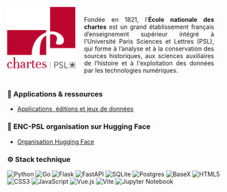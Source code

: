 <div style="display: flex; align-items: center; justify-content: center; text-align: justify; gap: 20px; max-width: 800px; margin: auto;">
    <img src="../logo-chartes.png" width="160" alt="Logo Chartes" align="left">
    <p >
      <br>
  <br>
        Fondée en 1821, l'<b>École nationale des chartes</b> est un grand établissement français d’enseignement supérieur intégré à l'Université Paris Sciences et Lettres (PSL), qui forme à l’analyse et à la conservation des sources historiques, aux sciences auxiliaires de l’histoire et à l'exploitation des données par les technologies numériques.
    </p>
    <br>
</div>

### 📜 Applications & ressources

- [Applications, éditions et jeux de données](https://www.chartes.psl.eu/recherche/applications-editions-et-jeux-de-donnees)

### 🤗 ENC-PSL organisation sur Hugging Face

- [Organisation Hugging Face](https://huggingface.co/ENC-PSL)

### ⚙️ Stack technique

![Python](https://img.shields.io/badge/python-3670A0?style=for-the-badge&logo=python&logoColor=ffdd54) 	![Go](https://img.shields.io/badge/go-%2300ADD8.svg?style=for-the-badge&logo=go&logoColor=white)
![Flask](https://img.shields.io/badge/flask-%23000.svg?style=for-the-badge&logo=flask&logoColor=white)	![FastAPI](https://img.shields.io/badge/FastAPI-005571?style=for-the-badge&logo=fastapi)
![SQLite](https://img.shields.io/badge/sqlite-%2307405e.svg?style=for-the-badge&logo=sqlite&logoColor=white) 	![Postgres](https://img.shields.io/badge/postgres-%23316192.svg?style=for-the-badge&logo=postgresql&logoColor=white)
![BaseX](https://img.shields.io/badge/BaseX-10\+-red?style=for-the-badge) ![HTML5](https://img.shields.io/badge/html5-%23E34F26.svg?style=for-the-badge&logo=html5&logoColor=white) ![CSS3](https://img.shields.io/badge/css3-%231572B6.svg?style=for-the-badge&logo=css3&logoColor=white) ![JavaScript](https://img.shields.io/badge/javascript-%23323330.svg?style=for-the-badge&logo=javascript&logoColor=%23F7DF1E) ![Vue.js](https://img.shields.io/badge/vuejs-%2335495e.svg?style=for-the-badge&logo=vuedotjs&logoColor=%234FC08D) ![Vite](https://img.shields.io/badge/vite-%23646CFF.svg?style=for-the-badge&logo=vite&logoColor=white) ![Jupyter Notebook](https://img.shields.io/badge/jupyter-%23FA0F00.svg?style=for-the-badge&logo=jupyter&logoColor=white)
